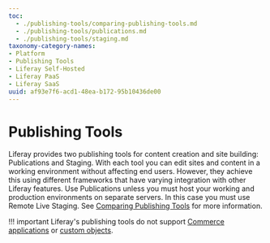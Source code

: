 ```yaml
---
toc:
  - ./publishing-tools/comparing-publishing-tools.md
  - ./publishing-tools/publications.md
  - ./publishing-tools/staging.md
taxonomy-category-names:
- Platform
- Publishing Tools
- Liferay Self-Hosted
- Liferay PaaS
- Liferay SaaS
uuid: af93e7f6-acd1-48ea-b172-95b10436de00
---
```


# Publishing Tools

Liferay provides two publishing tools for content creation and site building: Publications and Staging. With each tool you can edit sites and content in a working environment without affecting end users. However, they achieve this using different frameworks that have varying integration with other Liferay features. Use Publications unless you must host your working and production environments on separate servers. In this case you must use Remote Live Staging. See [Comparing Publishing Tools](./publishing-tools/comparing-publishing-tools.md) for more information.

!!! important
    Liferay's publishing tools do not support [Commerce applications](https://learn.liferay.com/w/commerce/index) or [custom objects](../liferay-development/objects.md).
